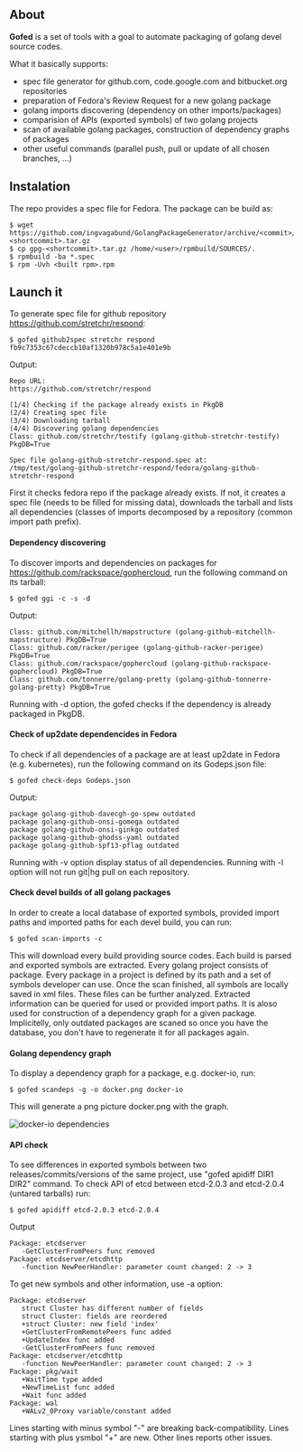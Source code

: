 ## About

**Gofed** is a set of tools with a goal to automate packaging of golang devel source codes.

What it basically supports:
* spec file generator for github.com, code.google.com and bitbucket.org repositories
* preparation of Fedora's Review Request for a new golang package
* golang imports discovering (dependency on other imports/packages)
* comparision of APIs (exported symbols) of two golang projects
* scan of available golang packages, construction of dependency graphs of packages
* other useful commands (parallel push, pull or update of all chosen branches, ...)

## Instalation
The repo provides a spec file for Fedora. The package can be build as:

   ```vim
   $ wget https://github.com/ingvagabund/GolangPackageGenerator/archive/<commit>/gpg-<shortcommit>.tar.gz
   $ cp gpg-<shortcommit>.tar.gz /home/<user>/rpmbuild/SOURCES/.
   $ rpmbuild -ba *.spec
   $ rpm -Uvh <built rpm>.rpm
   ```

## Launch it
To generate spec file for github repository https://github.com/stretchr/respond:

   ```vim
   $ gofed github2spec stretchr respond fb9c7353c67cdeccb10af1320b978c5a1e401e9b
   ```

Output:
   ```vim
   Repo URL:
   https://github.com/stretchr/respond

   (1/4) Checking if the package already exists in PkgDB
   (2/4) Creating spec file
   (3/4) Downloading tarball
   (4/4) Discovering golang dependencies
   Class: github.com/stretchr/testify (golang-github-stretchr-testify) PkgDB=True

   Spec file golang-github-stretchr-respond.spec at:
   /tmp/test/golang-github-stretchr-respond/fedora/golang-github-stretchr-respond
   ```
   
First it checks fedora repo if the package already exists. If not, it creates a spec file (needs to be filled for missing data), downloads the tarball and lists all dependencies (classes of imports decomposed by a repository (common import path prefix).

#### Dependency discovering
To discover imports and dependencies on packages for https://github.com/rackspace/gophercloud, run the following command on its tarball:

   ```vim
   $ gofed ggi -c -s -d
   ```

Output:

   ```vim
   Class: github.com/mitchellh/mapstructure (golang-github-mitchellh-mapstructure) PkgDB=True
   Class: github.com/racker/perigee (golang-github-racker-perigee) PkgDB=True
   Class: github.com/rackspace/gophercloud (golang-github-rackspace-gophercloud) PkgDB=True
   Class: github.com/tonnerre/golang-pretty (golang-github-tonnerre-golang-pretty) PkgDB=True
   ```

Running with -d option, the gofed checks if the dependency is already packaged in PkgDB.

#### Check of up2date dependencides in Fedora
To check if all dependencies of a package are at least up2date in Fedora (e.g. kubernetes), run the following command on its Godeps.json file:

   ```vim
   $ gofed check-deps Godeps.json
   ```

Output:

   ```vim
   package golang-github-davecgh-go-spew outdated
   package golang-github-onsi-gomega outdated
   package golang-github-onsi-ginkgo outdated
   package golang-github-ghodss-yaml outdated
   package golang-github-spf13-pflag outdated
   ```

Running with -v option display status of all dependencies.
Running with -l option will not run git|hg pull on each repository.

#### Check devel builds of all golang packages

In order to create a local database of exported symbols, provided import paths and imported paths for each devel build, you can run:

   ```vim
   $ gofed scan-imports -c
   ```
   
   This will download every build providing source codes. Each build is parsed and exported symbols are extracted. Every golang project consists of package. Every package in a project is defined by its path and a set of symbols developer can use. Once the scan finished, all symbols are locally saved in xml files. These files can be further analyzed.
   Extracted information can be queried for used or provided import paths. It is aloso used for construction of a dependency graph for a given package.
   Implicitelly, only outdated packages are scaned so once you have the database, you don't have to regenerate it for all packages again.
   
#### Golang dependency graph

To display a dependency graph for a package, e.g. docker-io, run:

   ```vim
   $ gofed scandeps -g -o docker.png docker-io
   ```

This will generate a png picture docker.png with the graph.

![docker-io dependencies](https://raw.githubusercontent.com/ingvagabund/GolangPackageGenerator/master/docker.png)

#### API check

To see differences in exported symbols between two releases/commits/versions of the same project, use "gofed apidiff DIR1 DIR2" command. To check API of etcd between etcd-2.0.3 and etcd-2.0.4 (untared tarballs) run:

   ```vim
   $ gofed apidiff etcd-2.0.3 etcd-2.0.4
   ```
   
   Output
   
   ```vim
   Package: etcdserver
      -GetClusterFromPeers func removed
   Package: etcdserver/etcdhttp
      -function NewPeerHandler: parameter count changed: 2 -> 3
   ```
   
   To get new symbols and other information, use -a option:
   
   ```vim
   Package: etcdserver
      struct Cluster has different number of fields
      struct Cluster: fields are reordered
      +struct Cluster: new field 'index'
      +GetClusterFromRemotePeers func added
      +UpdateIndex func added
      -GetClusterFromPeers func removed
   Package: etcdserver/etcdhttp
      -function NewPeerHandler: parameter count changed: 2 -> 3
   Package: pkg/wait
      +WaitTime type added
      +NewTimeList func added
      +Wait func added
   Package: wal
      +WALv2_0Proxy variable/constant added
   ```
   
   Lines starting with minus symbol "-" are breaking back-compatibility. Lines starting with plus ysmbol "+" are new. Other lines reports other issues.
